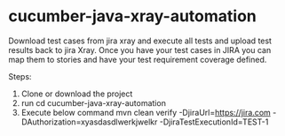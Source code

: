 # cucumber-java-xray-automation
Download test cases from jira xray and execute all tests and upload test results back to jira Xray. Once you have your test cases in JIRA you can map them to stories and have your test requirement coverage defined.


Steps:
1) Clone or download the project
2) run
 cd cucumber-java-xray-automation
3) Execute below command
 mvn clean verify -DjiraUrl=https://jira.com -DAuthorization=xyasdasdlwerkjwelkr -DjiraTestExecutionId=TEST-1
